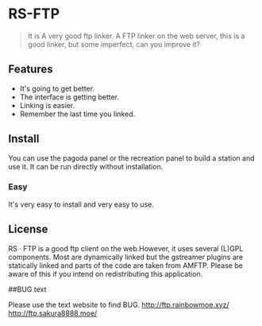 # RS-FTP

> It is A very good ftp linker.
A FTP linker on the web server, this is a good linker, but some imperfect, can you improve it?

## Features

* It's going to get better.
* The interface is getting better.
* Linking is easier.
* Remember the last time you linked.

## Install

You can use the pagoda panel or the recreation panel to build a station and use it. It can be run directly without installation.

### Easy

It's very easy to install and very easy to use.

## License

RS · FTP is a good ftp client on the web.However, it uses several (L)GPL components. Most are dynamically linked but the gstreamer plugins are statically linked and parts of the code are taken from AMFTP. Please be aware of this if you intend on redistributing this application.

##BUG text

Please use the text website to find BUG.
http://ftp.rainbowmoe.xyz/
http://ftp.sakura8888.moe/
